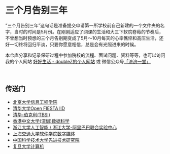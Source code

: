 # 三个月告别三年

“三个月告别三年”这句话是准备提交申请第一所学校前自己新建的一个文件夹的名字，当时的时间是5月份。在刚刚适应了网课的生活和大三下软院卷莓的节奏后，不曾想当时预想的三个月告别期变成了5月～10月每天的心率憔悴和高压生活，还好一切终将回归平淡，只要你愿意相信，总是会有光照进来的时候。

本仓库分享和记录保研过程中参加院校的流程、面试问题、资料等等，也可以访问我的个人网站 [好好生活 - doubleZ的个人网站](https://www.doublez.site) 或 微信公众号[「济济一堂」](https://doublez-site-bed.oss-cn-shanghai.aliyuncs.com/img/20201220175534.png)

<br />

## 传送门

- [北京大学信息工程学院](https://github.com/doubleZ0108/3Months-Farewell-3Years/tree/master/Farewell-PKUSZ)
- [清华大学Open FIESTA IID](https://github.com/doubleZ0108/3Months-Farewell-3Years/tree/master/Farewell-TsinghuaOpenFiesta)
- [清华-伯克利(TBSI)](https://github.com/doubleZ0108/3Months-Farewell-3Years/tree/master/Farewell-TBSI)
- [香港中文大学(深圳)数据科学](https://github.com/doubleZ0108/3Months-Farewell-3Years/tree/master/Farewell-CUHK(SFI))
- [浙江大学人工智能 / 浙江大学-阿里巴巴联合实验中心](https://github.com/doubleZ0108/3Months-Farewell-3Years/tree/master/Farewell-ZJU)
- [上海交通大学软件学院数字媒体](https://github.com/doubleZ0108/3Months-Farewell-3Years/tree/master/Farewell-SHJT)
- [中国科学技术大学先进技术研究院](https://github.com/doubleZ0108/3Months-Farewell-3Years/tree/master/Farewell-USTC)
- [复旦大学计算机](https://github.com/doubleZ0108/3Months-Farewell-3Years/tree/master/Farewell-FuDan)

